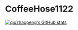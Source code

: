 # CoffeeHose1122

[![qiuzhaopeng's GitHub stats](https://github-readme-stats.vercel.app/api?username=CoffeeHose1122)](https://github.com/anuraghazra/github-readme-stats)
